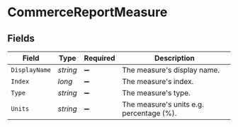 # CommerceReportMeasure


## Fields

| Field                                    | Type                                     | Required                                 | Description                              |
| ---------------------------------------- | ---------------------------------------- | ---------------------------------------- | ---------------------------------------- |
| `DisplayName`                            | *string*                                 | :heavy_minus_sign:                       | The measure's display name.              |
| `Index`                                  | *long*                                   | :heavy_minus_sign:                       | The measure's index.                     |
| `Type`                                   | *string*                                 | :heavy_minus_sign:                       | The measure's type.                      |
| `Units`                                  | *string*                                 | :heavy_minus_sign:                       | The measure's units e.g. percentage (%). |